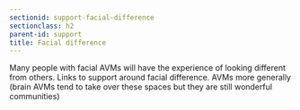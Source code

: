 ```yaml
---
sectionid: support-facial-difference
sectionclass: h2
parent-id: support
title: Facial difference
---
```

Many people with facial AVMs will have the experience of looking different from others. Links to support around facial difference. AVMs more generally (brain AVMs tend to take over these spaces but they are still wonderful communities)
